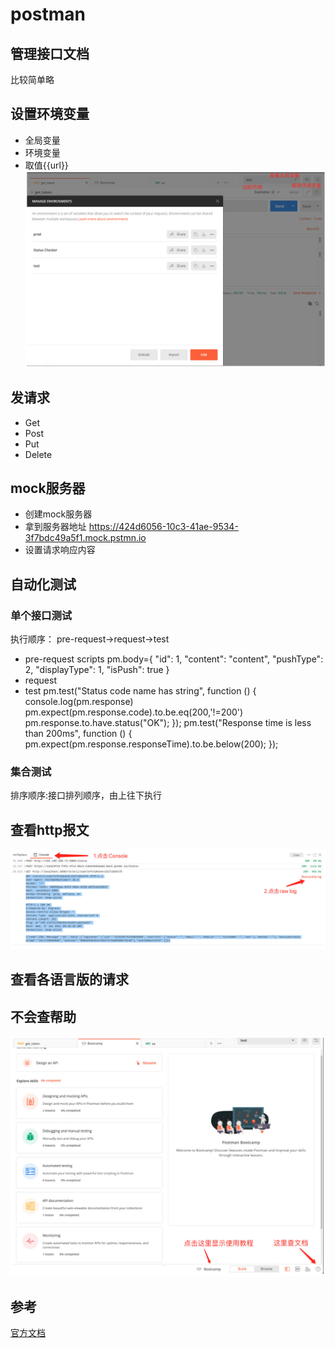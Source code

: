 # postman

## 管理接口文档
比较简单略

## 设置环境变量
- 全局变量
- 环境变量
- 取值{{url}}
![img.png](img/postman1.png)

## 发请求
- Get
- Post
- Put
- Delete

## mock服务器
- 创建mock服务器
- 拿到服务器地址 https://424d6056-10c3-41ae-9534-3f7bdc49a5f1.mock.pstmn.io
- 设置请求响应内容

## 自动化测试
### 单个接口测试
执行顺序： pre-request->request->test
- pre-request scripts
pm.body={
  "id": 1,
  "content": "content",
  "pushType": 2,
  "displayType": 1,
  "isPush": true
}
- request
- test
pm.test("Status code name has string", function () {
    console.log(pm.response)
    pm.expect(pm.response.code).to.be.eq(200,'!=200')
    pm.response.to.have.status("OK");
});
pm.test("Response time is less than 200ms", function () {
    pm.expect(pm.response.responseTime).to.be.below(200);
});

### 集合测试
排序顺序:接口排列顺序，由上往下执行

## 查看http报文
![img.png](img/postman2.png)
## 查看各语言版的请求
## 不会查帮助
![img.png](img/postman3.png)


## 参考
[官方文档](https://learning.postman.com/docs/writing-scripts/pre-request-scripts/)
